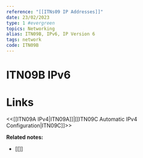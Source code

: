 ```yaml
---
reference: "[[ITNs09 IP Addresses]]"
date: 23/02/2023
type: 1 #evergreen
topics: Networking
alias: ITN09B, IPv6, IP Version 6
tags: network
code: ITN09B
---
```

# ITN09B IPv6


# Links
<<[[ITN09A IPv4|ITN09A]]|[[ITN09C Automatic IPv4 Configuration|ITN09C]]>>

**Related notes:**
- [[]] 